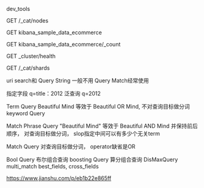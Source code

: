 dev_tools

GET /_cat/nodes

GET kibana_sample_data_ecommerce

GET kibana_sample_data_ecommerce/_count

GET _cluster/health

GET /_cat/shards


uri search和 Query String 一般不用
Query Match经常使用

指定字段 q=title：2012
泛查询   q=2012

Term Query      Beautiful Mind 等效于  Beautiful OR Mind, 不对查询目标做分词
keyword Query

Match Phrase Query   "Beautiful Mind" 等效于  Beautiful AND Mind 并保持前后顺序， 对查询目标做分词， slop指定中间可以有多少个无关term

Match Query    对查询目标做分词， operator缺省是OR

Bool Query     布尔组合查询
boosting Query 算分组合查询
DisMaxQuery
multi_match best_fields, cross_fields



https://www.jianshu.com/p/eb1b22e865ff
